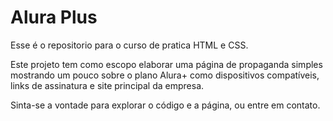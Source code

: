 # Alura Plus

Esse é o repositorio para o curso de pratica HTML e CSS. 

Este projeto tem como escopo elaborar uma página de propaganda simples mostrando um pouco sobre o plano Alura+ como dispositivos compatíveis, links de assinatura e site principal da empresa.

Sinta-se a vontade para explorar o código e a página, ou entre em contato.
